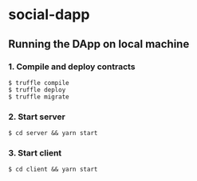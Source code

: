 # social-dapp

## Running the DApp on local machine
### 1. Compile and deploy contracts
```
$ truffle compile
$ truffle deploy
$ truffle migrate
```

### 2. Start server
```
$ cd server && yarn start
```

### 3. Start client
```
$ cd client && yarn start
```